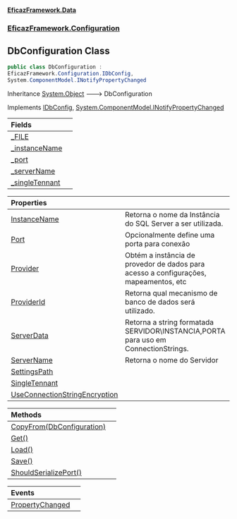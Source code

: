 #### [EficazFramework.Data](EficazFrameworkData.md 'EficazFramework Data')
### [EficazFramework.Configuration](EficazFrameworkData.md#EficazFramework.Configuration 'EficazFramework.Configuration')

## DbConfiguration Class

```csharp
public class DbConfiguration :
EficazFramework.Configuration.IDbConfig,
System.ComponentModel.INotifyPropertyChanged
```

Inheritance [System.Object](https://docs.microsoft.com/en-us/dotnet/api/System.Object 'System.Object') &#129106; DbConfiguration

Implements [IDbConfig](EficazFramework.Configuration/IDbConfig.md 'EficazFramework.Configuration.IDbConfig'), [System.ComponentModel.INotifyPropertyChanged](https://docs.microsoft.com/en-us/dotnet/api/System.ComponentModel.INotifyPropertyChanged 'System.ComponentModel.INotifyPropertyChanged')

| Fields | |
| :--- | :--- |
| [_FILE](EficazFramework.Configuration/DbConfiguration/_FILE.md 'EficazFramework.Configuration.DbConfiguration._FILE') | |
| [_instanceName](EficazFramework.Configuration/DbConfiguration/_instanceName.md 'EficazFramework.Configuration.DbConfiguration._instanceName') | |
| [_port](EficazFramework.Configuration/DbConfiguration/_port.md 'EficazFramework.Configuration.DbConfiguration._port') | |
| [_serverName](EficazFramework.Configuration/DbConfiguration/_serverName.md 'EficazFramework.Configuration.DbConfiguration._serverName') | |
| [_singleTennant](EficazFramework.Configuration/DbConfiguration/_singleTennant.md 'EficazFramework.Configuration.DbConfiguration._singleTennant') | |

| Properties | |
| :--- | :--- |
| [InstanceName](EficazFramework.Configuration/DbConfiguration/InstanceName.md 'EficazFramework.Configuration.DbConfiguration.InstanceName') | Retorna o nome da Instância do SQL Server a ser utilizada. |
| [Port](EficazFramework.Configuration/DbConfiguration/Port.md 'EficazFramework.Configuration.DbConfiguration.Port') | Opcionalmente define uma porta para conexão |
| [Provider](EficazFramework.Configuration/DbConfiguration/Provider.md 'EficazFramework.Configuration.DbConfiguration.Provider') | Obtém a instância de provedor de dados para acesso a configurações, mapeamentos, etc |
| [ProviderId](EficazFramework.Configuration/DbConfiguration/ProviderId.md 'EficazFramework.Configuration.DbConfiguration.ProviderId') | Retorna qual mecanismo de banco de dados será utilizado. |
| [ServerData](EficazFramework.Configuration/DbConfiguration/ServerData.md 'EficazFramework.Configuration.DbConfiguration.ServerData') | Retorna a string formatada SERVIDOR\INSTANCIA,PORTA para uso em ConnectionStrings. |
| [ServerName](EficazFramework.Configuration/DbConfiguration/ServerName.md 'EficazFramework.Configuration.DbConfiguration.ServerName') | Retorna o nome do Servidor |
| [SettingsPath](EficazFramework.Configuration/DbConfiguration/SettingsPath.md 'EficazFramework.Configuration.DbConfiguration.SettingsPath') | |
| [SingleTennant](EficazFramework.Configuration/DbConfiguration/SingleTennant.md 'EficazFramework.Configuration.DbConfiguration.SingleTennant') | |
| [UseConnectionStringEncryption](EficazFramework.Configuration/DbConfiguration/UseConnectionStringEncryption.md 'EficazFramework.Configuration.DbConfiguration.UseConnectionStringEncryption') | |

| Methods | |
| :--- | :--- |
| [CopyFrom(DbConfiguration)](EficazFramework.Configuration/DbConfiguration/CopyFrom(DbConfiguration).md 'EficazFramework.Configuration.DbConfiguration.CopyFrom(EficazFramework.Configuration.DbConfiguration)') | |
| [Get()](EficazFramework.Configuration/DbConfiguration/Get().md 'EficazFramework.Configuration.DbConfiguration.Get()') | |
| [Load()](EficazFramework.Configuration/DbConfiguration/Load().md 'EficazFramework.Configuration.DbConfiguration.Load()') | |
| [Save()](EficazFramework.Configuration/DbConfiguration/Save().md 'EficazFramework.Configuration.DbConfiguration.Save()') | |
| [ShouldSerializePort()](EficazFramework.Configuration/DbConfiguration/ShouldSerializePort().md 'EficazFramework.Configuration.DbConfiguration.ShouldSerializePort()') | |

| Events | |
| :--- | :--- |
| [PropertyChanged](EficazFramework.Configuration/DbConfiguration/PropertyChanged.md 'EficazFramework.Configuration.DbConfiguration.PropertyChanged') | |
